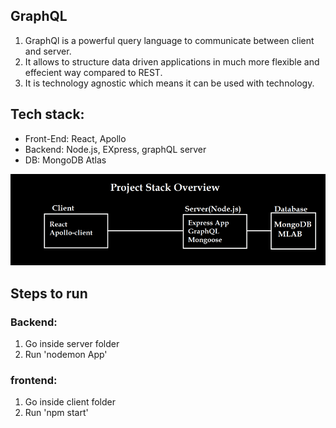 ## GraphQL
1. GraphQl is a powerful query language to communicate between client and server.
2. It allows to structure data driven applications in much more flexible and effecient way compared to REST.
3. It is technology agnostic which means it can be used with technology.


## Tech stack:
- Front-End: React, Apollo
- Backend: Node.js, EXpress, graphQL server
- DB: MongoDB Atlas

![Techstack](techstack.png)

## Steps to run

### Backend:
1. Go inside server folder
2. Run 'nodemon App'

### frontend:
1. Go inside client folder
2. Run 'npm start'

